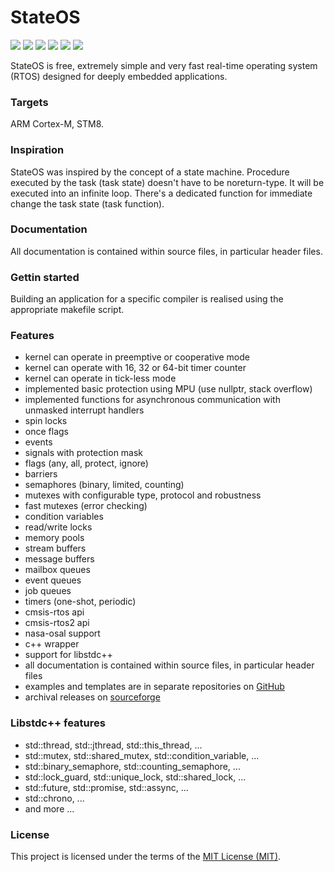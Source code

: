 # StateOS
  [![](https://img.shields.io/github/license/stateos/StateOS.svg?style=flat-square&logo)](https://opensource.org/licenses/MIT)
  [![](https://img.shields.io/github/release/stateos/StateOS.svg?style=flat-square&logo)](https://github.com/stateos/StateOS/releases)
  [![](https://github.com/stateos/StateOS/actions/workflows/test.yml/badge.svg)](https://github.com/stateos/StateOS/actions/workflows/test.yml)
  [![](https://github.com/stateos/StateOS/actions/workflows/example.yml/badge.svg)](https://github.com/stateos/StateOS/actions/workflows/example.yml)
  [![](https://github.com/stateos/StateOS/actions/workflows/libstdc++.yml/badge.svg)](https://github.com/stateos/StateOS/actions/workflows/libstdc++.yml)
  [![](https://github.com/stateos/StateOS/actions/workflows/unit.yml/badge.svg)](https://github.com/stateos/StateOS/actions/workflows/unit.yml)

StateOS is free, extremely simple and very fast real-time operating system (RTOS) designed for deeply embedded applications.

### Targets

ARM Cortex-M, STM8.

### Inspiration

StateOS was inspired by the concept of a state machine. Procedure executed by the task (task state) doesn't have to be noreturn-type. It will be executed into an infinite loop. There's a dedicated function for immediate change the task state (task function).

### Documentation

All documentation is contained within source files, in particular header files.

### Gettin started

Building an application for a specific compiler is realised using the appropriate makefile script.

### Features

- kernel can operate in preemptive or cooperative mode
- kernel can operate with 16, 32 or 64-bit timer counter
- kernel can operate in tick-less mode
- implemented basic protection using MPU (use nullptr, stack overflow)
- implemented functions for asynchronous communication with unmasked interrupt handlers
- spin locks
- once flags
- events
- signals with protection mask
- flags (any, all, protect, ignore)
- barriers
- semaphores (binary, limited, counting)
- mutexes with configurable type, protocol and robustness
- fast mutexes (error checking)
- condition variables
- read/write locks
- memory pools
- stream buffers
- message buffers
- mailbox queues
- event queues
- job queues
- timers (one-shot, periodic)
- cmsis-rtos api
- cmsis-rtos2 api
- nasa-osal support
- c++ wrapper
- support for libstdc++
- all documentation is contained within source files, in particular header files
- examples and templates are in separate repositories on [GitHub](https://github.com/stateos)
- archival releases on [sourceforge](https://sourceforge.net/projects/stateos)

### Libstdc++ features

- std::thread, std::jthread, std::this_thread, ...
- std::mutex, std::shared_mutex, std::condition_variable, ...
- std::binary_semaphore, std::counting_semaphore, ...
- std::lock_guard, std::unique_lock, std::shared_lock, ...
- std::future, std::promise, std::assync, ...
- std::chrono, ...
- and more ...

### License

This project is licensed under the terms of the [MIT License (MIT)](https://opensource.org/licenses/MIT).
